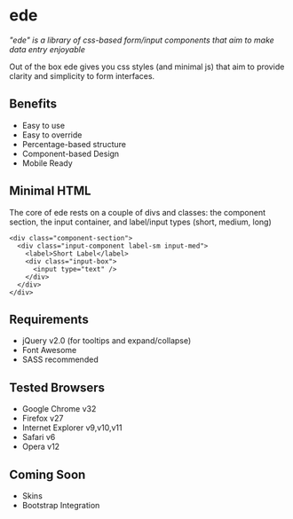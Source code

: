 ede
===

*"ede" is a library of css-based form/input components that aim to make data entry enjoyable*

Out of the box ede gives you css styles (and minimal js) that aim to provide clarity and simplicity to form interfaces.

Benefits
--------
* Easy to use
* Easy to override
* Percentage-based structure
* Component-based Design
* Mobile Ready


Minimal HTML
------------

The core of ede rests on a couple of divs and classes: the component section, the input container, and label/input types (short, medium, long)

```
<div class="component-section">
  <div class="input-component label-sm input-med">
    <label>Short Label</label>
    <div class="input-box">
      <input type="text" />
    </div>
  </div>
</div>
```

Requirements
------------
* jQuery v2.0 (for tooltips and expand/collapse)
* Font Awesome
* SASS recommended


Tested Browsers
---------------
* Google Chrome v32
* Firefox v27
* Internet Explorer v9,v10,v11
* Safari v6
* Opera v12


Coming Soon
-----------

* Skins
* Bootstrap Integration